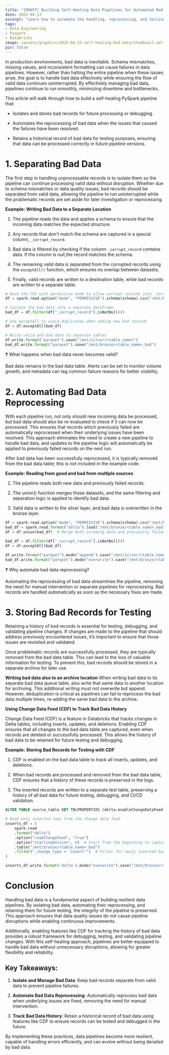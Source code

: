 ```yaml
---
title: "[DRAFT] Building Self-Healing Data Pipelines for Automated Bad Data Handling and Testing"
date: 2025-04-13
excerpt: "Learn how to automate the handling, reprocessing, and testing of bad data in PySpark pipelines, ensuring robust data workflows."
tags:
- Data Engineering
- Pyspark
- Databricks
image: /assets/graphics/2025-04-15-self-healing-bad-data/thumbnail-self-healing-bad-data.jpg
pin: false
---
```

In production environments, bad data is inevitable. Schema mismatches, missing values, and inconsistent formatting can cause failures in data pipelines. However, rather than halting the entire pipeline when these issues arise, the goal is to handle bad data effectively while ensuring the flow of valid data continues uninterrupted. By effectively managing bad data, pipelines continue to run smoothly, minimizing downtime and bottlenecks.

This article will walk through how to build a self-healing PySpark pipeline that:
- Isolates and stores bad records for future processing or debugging.

- Automates the reprocessing of bad data when the issues that caused the failures have been resolved.

- Retains a historical record of bad data for testing purposes, ensuring that data can be processed correctly in future pipeline versions.

# **1. Separating Bad Data**
The first step in handling unprocessable records is to isolate them so the pipeline can continue processing valid data without disruption. Whether due to schema mismatches or data quality issues, bad records should be separated from valid data, allowing the pipeline to run uninterrupted while the problematic records are set aside for later investigation or reprocessing.

**Example: Writing Bad Data to a Separate Location**
1. The pipeline reads the data and applies a schema to ensure that the incoming data matches the expected structure.

2. Any records that don't match the schema are captured in a special column, `_corrupt_record`.

3. Bad data is filtered by checking if the column `_corrupt_record` contains data. If the column is null,the record matches the schema.

4. The remaining valid data is separated from the corrupted records using the `exceptAll()` function, which ensures no overlap between datasets.

5. Finally, valid records are written to a destination table, while bad records are written to a separate table.

```python
# Read the CSV with permissive mode to allow corrupt records into _corrupt_record
df = spark.read.option("mode", "PERMISSIVE").schema(schema).csv("/mnt/bronze/data_source/csv_file.csv")

# Isolate the bad data into a separate dataframe
bad_df = df.filter(df["_corrupt_record"].isNotNull())

# Use exceptAll to avoid duplicates when adding new bad records
df = df.exceptAll(bad_df)

# Write valid and bad data to separate tables
df.write.format("parquet").save("/mnt/silver/<table_name>")
bad_df.write.format("parquet").save("/mnt/bronze/<table_name>_bad")
```

❓ What happens when bad data never becomes valid?

Bad data remains in the bad data table. Alerts can be set to monitor volume growth, and metadata can tag common failure reasons for better visibility.

# 2. Automating Bad Data Reprocessing
With each pipeline run, not only should new incoming data be processed, but bad data should also be re-evaluated to check if it can now be processed. This ensures that records which previously failed are automatically reprocessed when their underlying issues have been resolved. This approach eliminates the need to create a new pipeline to handle bad data, and updates to the pipeline logic will automatically be applied to previously failed records on the next run.

After bad data has been successfully reprocessed, it is typically removed from the bad data table; this is not included in the example code.

**Example: Reading from good and bad from multiple sources**
1. The pipeline reads both new data and previously failed records.

2. The union() function merges these datasets, and the same filtering and separation logic is applied to identify bad data.

3. Valid data is written to the silver layer, and bad data is overwritten in the bronze layer.

```python
df = spark.read.option("mode", "PERMISSIVE").schema(schema).csv("/mnt/bronze/data_source/csv_file.csv")
bad_df = spark.read.format("delta").load("/mnt/bronze/<table_name>_bad")  # Process _corrupt_record column for consistency
df = df.union(bad_df)  # Merge both incoming data and previously failed data

bad_df = df.filter(df["_corrupt_record"].isNotNull())
df = df.exceptAll(bad_df)

df.write.format("parquet").mode("append").save("/mnt/silver/<table_name>")           # Append valid data to the silver layer
bad_df.write.format("parquet").mode("overwrite").save("/mnt/bronze/<table_name>_bad") # Overwrite bad data in the bronze layer
```

❓ Why automate bad data reprocessing?

Automating the reprocessing of bad data streamlines the pipeline, removing the need for manual intervention or separate pipelines for reprocessing. Bad records are handled automatically as soon as the necessary fixes are made.

# 3. Storing Bad Records for Testing

Retaining a history of bad records is essential for testing, debugging, and validating pipeline changes. If changes are made to the pipeline that should address previously encountered issues, it’s important to ensure that those issues are revisited and validated.

Once problematic records are successfully processed, they are typically removed from the bad data table. This can lead to the loss of valuable information for testing. To prevent this, bad records should be stored in a separate archive for later use.

**Writing bad data also to an archive location**
When writing bad data to its separate bad data queue table, also write that same data to another location for archiving. This additional writing must not overwrite but append. However, deduplication is critical as pipelines can fail to reprocess the bad data multiple times, re-adding the same bad data to the archive.

**Using Change Data Feed (CDF) to Track Bad Data History**

Change Data Feed (CDF) is a feature in Databricks that tracks changes in Delta tables, including inserts, updates, and deletions. Enabling CDF ensures that all changes to the bad data table are captured, even when records are deleted or successfully processed. This allows the history of bad data to be retained for future testing and debugging.

**Example: Storing Bad Records for Testing with CDF**

1. CDF is enabled on the bad data table to track all inserts, updates, and deletions.

2. When bad records are processed and removed from the bad data table, CDF ensures that a history of these records is preserved in the logs.

3. The inserted records are written to a separate test table, preserving a history of all bad data for future testing, debugging, and CI/CD validation.

```sql
ALTER TABLE source_table SET TBLPROPERTIES (delta.enableChangeDataFeed = true)
```

```python
# Read only inserted rows from the change data feed
inserts_df = (
    spark.read
    .format("delta")
    .option("readChangeFeed", "true")
    .option("startingVersion", 0)  # Start from the beginning to capture all inserts or track version yourself
    .table("/mnt/bronze/<table_name>_bad")
    .filter("_change_type = 'insert'")  # Filter for newly inserted bad records
)

inserts_df.write.format('delta').mode("overwrite").save("/mnt/bronze/<table_name>_test")
```

# Conclusion
Handling bad data is a fundamental aspect of building resilient data pipelines. By isolating bad data, automating their reprocessing, and retaining them for future testing, the integrity of the pipeline is preserved. This approach ensures that data quality issues do not cause pipeline disruptions while enabling continuous improvements.

Additionally, enabling features like CDF for tracking the history of bad data provides a robust framework for debugging, testing, and validating pipeline changes. With this self-healing approach, pipelines are better equipped to handle bad data without unnecessary disruptions, allowing for greater flexibility and reliability.

## Key Takeaways:
1. **Isolate and Manage Bad Data**: Keep bad records separate from valid data to prevent pipeline failures.

2. **Automate Bad Data Reprocessing**: Automatically reprocess bad data when underlying issues are fixed, removing the need for manual intervention.

3. **Track Bad Data History**: Retain a historical record of bad data using features like CDF to ensure records can be tested and debugged in the future.

By implementing these practices, data pipelines become more resilient, capable of handling errors efficiently, and can evolve without being derailed by bad data.